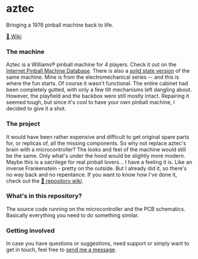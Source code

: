 # aztec
Bringing a 1976 pinball machine back to life.

[:corn: Wiki](https://github.com/awarsewa/aztec/wiki)

### The machine
Aztec is a Williams® pinball machine for 4 players. Check it out on the [Internet Pinball Machine Database](https://www.ipdb.org/machine.cgi?gid=119). There is also a [solid state version](https://www.ipdb.org/machine.cgi?gid=4828) of the same machine. Mine is from the electromechanical series -- and this is where the fun starts. Of course it wasn't functional. The entire cabinet had been completely gutted, with only a few tilt mechanisms left dangling about. However, the playfield and the backbox were still mostly intact. Repairing it seemed tough, but since it's cool to have your own pinball machine, I decided to give it a shot.

### The project
It would have been rather expensive and difficult to get original spare parts for, or replicas of, all the missing components. So why not replace aztec's brain with a microcontroller? The looks and feel of the machine would still be the same. Only what's under the hood would be slightly more modern. Maybe this is a sacrilege for real pinball lovers... I have a feeling it is. Like an inverse Frankenstein - pretty on the outside. But I already did it, so there's no way back and no repentance. If you want to know how I've done it, check out the [:corn: repository wiki](https://github.com/awarsewa/aztec/wiki).

### What's in this repository?
The source code running on the microcontroller and the PCB schematics. Basically everything you need to do something similar. 

### Getting involved
In case you have questions or suggestions, need support or simply want to get in touch, feel free to [send me a message](mailto:alexander.warsewa@posteo.net?subject=[Aztec]). 
